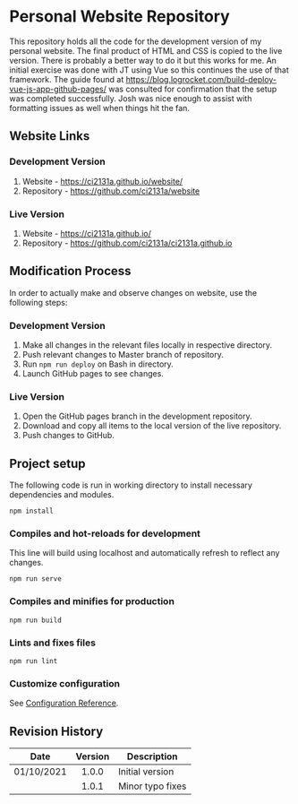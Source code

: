 # Personal Website Repository

This repository holds all the code for the development version of my personal website. The final product of HTML and CSS is copied to the live version. There is probably a better way to do it but this works for me. An initial exercise was done with JT using Vue so this continues the use of that framework. The guide found at https://blog.logrocket.com/build-deploy-vue-js-app-github-pages/ was consulted for confirmation that the setup was completed successfully. Josh was nice enough to assist with formatting issues as well when things hit the fan. 




## Website Links

### Development Version

1. Website - https://ci2131a.github.io/website/
2. Repository - https://github.com/ci2131a/website

### Live Version

1. Website - https://ci2131a.github.io/
2. Repository - https://github.com/ci2131a/ci2131a.github.io

## Modification Process

In order to actually make and observe changes on website, use the following steps:

### Development Version

1. Make all changes in the relevant files locally in respective directory.
2. Push relevant changes to Master branch of repository.
3. Run `npm run deploy` on Bash in directory. 
4. Launch GitHub pages to see changes. 

### Live Version

1. Open the GitHub pages branch in the development repository.
2. Download and copy all items to the local version of the live repository.
3. Push changes to GitHub.


## Project setup
The following code is run in working directory to install necessary dependencies and modules.
```
npm install
```

### Compiles and hot-reloads for development
This line will build using localhost and automatically refresh to reflect any changes. 
```
npm run serve
```

### Compiles and minifies for production
```
npm run build
```

### Lints and fixes files
```
npm run lint
```

### Customize configuration
See [Configuration Reference](https://cli.vuejs.org/config/).


## Revision History

| Date          | Version       | Description  |
| ------------- |:-------------:| -------------|
| 01/10/2021    | 1.0.0         | Initial version |
|      | 1.0.1         | Minor typo fixes|
